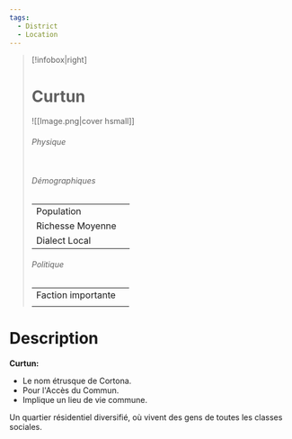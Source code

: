 ```yaml
---
tags:
  - District
  - Location
---
```


> [!infobox|right]
> # Curtun
> ![[Image.png|cover hsmall]]
> ###### Physique
> |||
> | ---- | ---- |
> ###### Démographiques
> |||
> |---- | ---- |
> |Population||
> |Richesse Moyenne||
> |Dialect Local||
> ###### Politique
> |||
> |----|-----|
> |Faction importante||
> |||

# Description
**Curtun:**

- Le nom étrusque de Cortona.
- Pour l'Accès du Commun.
- Implique un lieu de vie commune.

 Un quartier résidentiel diversifié, où vivent des gens de toutes les classes sociales.
